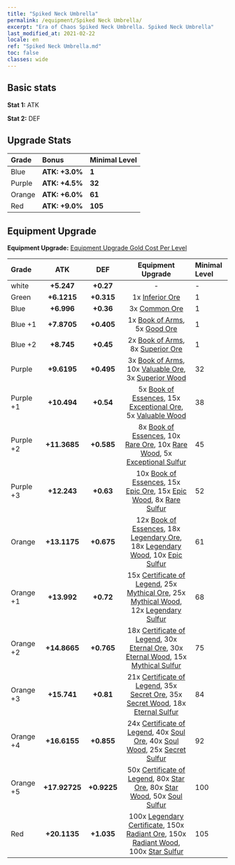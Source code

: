 ```yaml
---
title: "Spiked Neck Umbrella"
permalink: /equipment/Spiked Neck Umbrella/
excerpt: "Era of Chaos Spiked Neck Umbrella. Spiked Neck Umbrella"
last_modified_at: 2021-02-22
locale: en
ref: "Spiked Neck Umbrella.md"
toc: false
classes: wide
---
```


## Basic stats
 **Stat 1:** ATK

 **Stat 2:** DEF

## Upgrade Stats

  |     Grade    |   Bonus | Minimal Level | 
  |:-------------|:--------|:--------------| 
  | Blue | **ATK: +3.0%** | **1** | 
  | Purple | **ATK: +4.5%** | **32** | 
  | Orange | **ATK: +6.0%** | **61** | 
  | Red | **ATK: +9.0%** | **105** | 


## Equipment Upgrade
 **Equipment Upgrade:** [Equipment Upgrade Gold Cost Per Level](/equipment/EquipmentUpgradeCostPerLevel/) 

  |          Grade      | ATK | DEF | Equipment Upgrade | Minimal Level |
  |:--------------------|:---------:|:---------:|:----------------:|:--------------|
  | white | **+5.247** | **+0.27** | - | - |
  | Green | **+6.1215** | **+0.315** | 1x [Inferior Ore](/Items/mat_103/) | 1 |
  | Blue | **+6.996** | **+0.36** | 3x [Common Ore](/Items/mat_39/) | 1 |
  | Blue +1 | **+7.8705** | **+0.405** | 1x [Book of Arms](/Items/mat_32/), 5x [Good Ore](/Items/mat_78/) | 1 |
  | Blue +2 | **+8.745** | **+0.45** | 2x [Book of Arms](/Items/mat_71/), 8x [Superior Ore](/Items/mat_13/) | 1 |
  | Purple | **+9.6195** | **+0.495** | 3x [Book of Arms](/Items/mat_6/), 10x [Valuable Ore](/Items/mat_55/), 3x [Superior Wood](/Items/mat_28/) | 32 |
  | Purple +1 | **+10.494** | **+0.54** | 5x [Book of Essences](/Items/mat_44/), 15x [Exceptional Ore](/Items/mat_67/), 5x [Valuable Wood](/Items/mat_43/) | 38 |
  | Purple +2 | **+11.3685** | **+0.585** | 8x [Book of Essences](/Items/mat_84/), 10x [Rare Ore](/Items/mat_2/), 10x [Rare Wood](/Items/mat_14/), 5x [Exceptional Sulfur](/Items/mat_1/) | 45 |
  | Purple +3 | **+12.243** | **+0.63** | 10x [Book of Essences](/Items/mat_20/), 15x [Epic Ore](/Items/mat_42/), 15x [Epic Wood](/Items/mat_57/), 8x [Rare Sulfur](/Items/mat_46/) | 52 |
  | Orange | **+13.1175** | **+0.675** | 12x [Book of Essences](/Items/mat_60/), 18x [Legendary Ore](/Items/mat_81/), 18x [Legendary Wood](/Items/mat_93/), 10x [Epic Sulfur](/Items/mat_83/) | 61 |
  | Orange +1 | **+13.992** | **+0.72** | 15x [Certificate of Legend](/Items/mat_96/), 25x [Mythical Ore](/Items/mat_23/), 25x [Mythical Wood](/Items/mat_9/), 12x [Legendary Sulfur](/Items/mat_18/) | 68 |
  | Orange +2 | **+14.8665** | **+0.765** | 18x [Certificate of Legend](/Items/mat_25/), 30x [Eternal Ore](/Items/mat_36/), 30x [Eternal Wood](/Items/mat_75/), 15x [Mythical Sulfur](/Items/mat_35/) | 75 |
  | Orange +3 | **+15.741** | **+0.81** | 21x [Certificate of Legend](/Items/mat_38/), 35x [Secret Ore](/Items/mat_99/), 35x [Secret Wood](/Items/mat_87/), 18x [Eternal Sulfur](/Items/mat_97/) | 84 |
  | Orange +4 | **+16.6155** | **+0.855** | 24x [Certificate of Legend](/Items/mat_100/), 40x [Soul Ore](/Items/mat_8/), 40x [Soul Wood](/Items/mat_49/), 25x [Secret Sulfur](/Items/mat_7/) | 92 |
  | Orange +5 | **+17.92725** | **+0.9225** | 50x [Certificate of Legend](/Items/mat_11/), 80x [Star Ore](/Items/mat_72/), 80x [Star Wood](/Items/mat_63/), 50x [Soul Sulfur](/Items/mat_73/) | 100 |
  | Red | **+20.1135** | **+1.035** | 100x [Legendary Certificate](/Items/mat_76/), 150x [Radiant Ore](/Items/mat_88/), 150x [Radiant Wood](/Items/mat_21/), 100x [Star Sulfur](/Items/mat_101/) | 105 |

